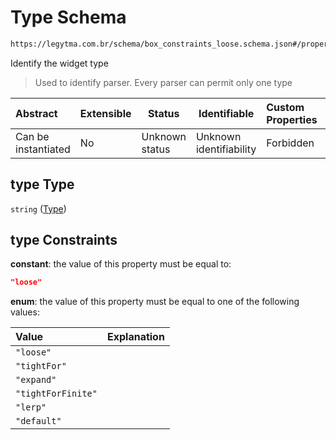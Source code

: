 # Type Schema

```txt
https://legytma.com.br/schema/box_constraints_loose.schema.json#/properties/type
```

Identify the widget type


> Used to identify parser. Every parser can permit only one type
>

| Abstract            | Extensible | Status         | Identifiable            | Custom Properties | Additional Properties | Access Restrictions | Defined In                                                                                                |
| :------------------ | ---------- | -------------- | ----------------------- | :---------------- | --------------------- | ------------------- | --------------------------------------------------------------------------------------------------------- |
| Can be instantiated | No         | Unknown status | Unknown identifiability | Forbidden         | Allowed               | none                | [box_constraints_loose.schema.json\*](../schema/box_constraints_loose.schema.json) |

## type Type

`string` ([Type](box_constraints_loose-properties-type.md))

## type Constraints

**constant**: the value of this property must be equal to:

```json
"loose"
```

**enum**: the value of this property must be equal to one of the following values:

| Value              | Explanation |
| :----------------- | ----------- |
| `"loose"`          |             |
| `"tightFor"`       |             |
| `"expand"`         |             |
| `"tightForFinite"` |             |
| `"lerp"`           |             |
| `"default"`        |             |
